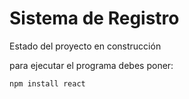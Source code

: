 <h1>Sistema de Registro</h1>

Estado del proyecto en construcción

para ejecutar el programa debes poner:

``npm install react``
